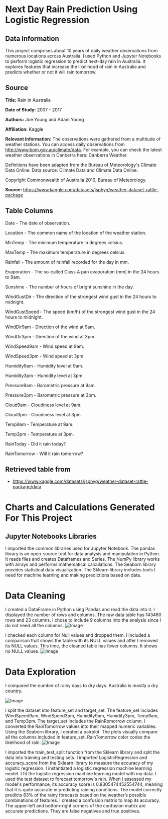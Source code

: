 # Next Day Rain Prediction Using Logistic Regression
## Data Information
This project comprises about 10 years of daily weather observations from numerous locations across Australia. I used Python and Jupyter Notebooks to perform logistic regression to predict next-day rain in Australia. It explores features that increase the likelihood of rain in Australia and predicts whether or not it will rain tomorrow.

## Source
**Title:** Rain in Australia

**Date of Study:** 2007 - 2017

**Authors:** Joe Young and Adam Young

**Affiliation:** Kaggle

**Relevant Information:**
The observations were gathered from a multitude of weather stations. You can access daily observations from http://www.bom.gov.au/climate/data.
For example, you can check the latest weather observations in Canberra here: Canberra Weather.

Definitions have been adapted from the Bureau of Meteorology's Climate Data Online.
Data source: Climate Data and Climate Data Online.

Copyright Commonwealth of Australia 2010, Bureau of Meteorology.

**Source:** https://www.kaggle.com/datasets/jsphyg/weather-dataset-rattle-package

## Table Columns
Date - The date of observation.

Location - The common name of the location of the weather station.

MinTemp - The minimum temperature in degrees celsius.

MaxTemp - The maximum temperature in degrees celsius.

Rainfall - The amount of rainfall recorded for the day in mm.

Evaporation - The so-called Class A pan evaporation (mm) in the 24 hours to 9am.

Sunshine - The number of hours of bright sunshine in the day.

WindGustDir - The direction of the strongest wind gust in the 24 hours to midnight.

WindGustSpeed - The speed (km/h) of the strongest wind gust in the 24 hours to midnight.

WindDir9am - Direction of the wind at 9am.

WindDir3pm - Direction of the wind at 3pm.

WindSpeed9am - Wind speed at 9am.

WindSpeed3pm - Wind speed at 3pm.

Humidity9am - Humidity level at 9am.

Humidity3pm - Humidity level at 3pm.

Pressure9am - Barometric pressure at 9am.

Pressure3pm - Barometric pressure at 3pm.

Cloud9am - Cloudiness level at 9am.

Cloud3pm - Cloudiness level at 3pm.

Temp9am - Temperature at 9am.

Temp3pm - Temperature at 3pm.

RainToday - Did it rain today?

RainTomorrow - Will it rain tomorrow?

## Retrieved table from
- https://www.kaggle.com/datasets/jsphyg/weather-dataset-rattle-package/data

# Charts and Calculations Generated For This Project

## Jupyter Notebooks Libraries
I imported the common libraries used for Jupyter Notebook. The pandas library is an open-source tool for data analysis and manipulation in Python. It reads files and creates Dataframes and Series. The NumPy library works with arrays and performs mathematical calculations. The Seaborn library provides statistical data visualization. The Sklearn library includes tools I need for machine learning and making predictions based on data.

# Data Cleaning
I created a DataFrame in Python using Pandas and read the data into it. I displayed the number of rows and columns. The raw data table has 143460 rows and 23 columns. I chose to include 9 columns into the analysis since I do not need all the columns.
![Image](https://github.com/SMarbella/Next-Day-Rain-Prediction-Using-Logistic-Regression/blob/main/Data%20Cleaning/Number%20of%20Null%20Values.png)

I checked each column for Null values and dropped them. I included a comparison that shows the table with its NULL values and after I removed its NULL values. This time, the cleaned table has fewer columns. It shows no NULL values.
![Image](https://github.com/SMarbella/Next-Day-Rain-Prediction-Using-Logistic-Regression/blob/main/Data%20Cleaning/Before%20and%20After%20Removing%20Nulls.png)

# Data Exploration
I compared the number of rainy days to dry days. Australia is mostly a dry country.

![Image](https://github.com/SMarbella/Next-Day-Rain-Prediction-Using-Logistic-Regression/blob/main/Data%20Exploration/Australia%20is%20Mostly%20Not%20Rainy.png)

I split the dataset into feature_set and target_set. The feature_set includes WindSpeed9am, WindSpeed3pm, Humidity9am, Humidity3pm, Temp9am, and Temp3pm. The target_set includes the RainRomorrow column. I converted the RainTomorrow values into their mapped numeric variables. Using the Seaborn library, I cerated a pairplot. The plots visually compare all the columns included in feature_set. RainTomorrow color codes the likelihood of rain.
![Image](https://github.com/SMarbella/Next-Day-Rain-Prediction-Using-Logistic-Regression/blob/main/Data%20Exploration/Pairplot.png)

I imported the train_test_split function from the Sklearn library and split the data into training and testing sets. I imported LogisticRegression and accuracy_score from the Sklearn library to measure the accuracy of my logistic regression. I instantiated a logistic regression machine learning model. I fit the logistic regression machine learning model with my data. I used the test dataset to forecast tomorrow's rain. When I assessed my model's performance, its accuracy score is 0.8305474452554744, meaning that it is quite accurate in predicting raining conditions. The model correctly predicts 83% of the rainy forecasts based on the weather’s possible combinations of features. I created a confusion matrix to map its accuracy. The upper-left and bottom-right corners of the confusion matrix are accurate predictions. They are false negatives and true positives.

